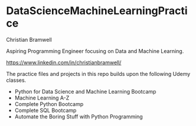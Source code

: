 # DataScienceMachineLearningPractice

Christian Bramwell

Aspiring Programming Engineer focusing on Data and Machine Learning.

https://www.linkedin.com/in/christianbramwell/

The practice files and projects in this repo builds upon the following Udemy classes.

-   Python for Data Science and Machine Learning Bootcamp
-   Machine Learning A-Z
-   Complete Python Bootcamp
-   Complete SQL Bootcamp
-   Automate the Boring Stuff with Python Programming
